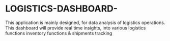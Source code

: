 # LOGISTICS-DASHBOARD-
This application is mainly designed, for data analysis of logistics operations. This dashboard will provide real time insights, into various logistics functions inventory functions &amp; shipments tracking 
